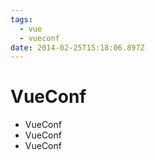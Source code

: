 ```yaml
---
tags:
  - vue 
  - vueconf
date: 2014-02-25T15:18:06.897Z
---
```


# VueConf

- VueConf
- VueConf
- VueConf
